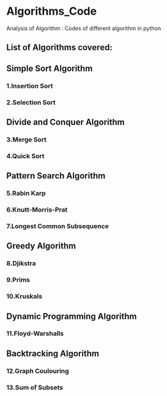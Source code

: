 # Algorithms_Code
Analysis of Algorithm : Codes of different algorithm in python

## List of Algorithms covered:

## Simple Sort Algorithm
### 1.Insertion Sort
### 2.Selection Sort
## Divide and Conquer Algorithm
### 3.Merge Sort
### 4.Quick Sort
## Pattern Search Algorithm
### 5.Rabin Karp
### 6.Knutt-Morris-Prat
### 7.Longest Common Subsequence
## Greedy Algorithm
### 8.Djikstra
### 9.Prims
### 10.Kruskals
## Dynamic Programming Algorithm
### 11.Floyd-Warshalls
## Backtracking Algorithm
### 12.Graph Coulouring
### 13.Sum of Subsets


